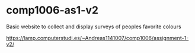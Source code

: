 # comp1006-as1-v2

Basic website to collect and display surveys of peoples favorite colours

https://lamp.computerstudi.es/~Andreas1141007/comp1006/assignment-1-v2/
